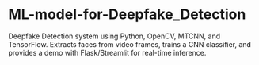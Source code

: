 # ML-model-for-Deepfake_Detection
Deepfake Detection system using Python, OpenCV, MTCNN, and TensorFlow. Extracts faces from video frames, trains a CNN classifier, and provides a demo with Flask/Streamlit for real-time inference.
